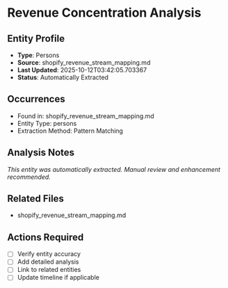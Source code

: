 # Revenue Concentration Analysis

## Entity Profile
- **Type**: Persons
- **Source**: shopify_revenue_stream_mapping.md
- **Last Updated**: 2025-10-12T03:42:05.703367
- **Status**: Automatically Extracted

## Occurrences
- Found in: shopify_revenue_stream_mapping.md
- Entity Type: persons
- Extraction Method: Pattern Matching

## Analysis Notes
*This entity was automatically extracted. Manual review and enhancement recommended.*

## Related Files
- shopify_revenue_stream_mapping.md

## Actions Required
- [ ] Verify entity accuracy
- [ ] Add detailed analysis
- [ ] Link to related entities
- [ ] Update timeline if applicable
